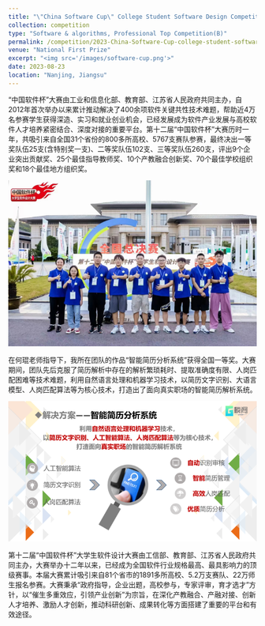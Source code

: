 ```yaml
---
title: "\"China Software Cup\" College Student Software Design Competition"
collection: competition
type: "Software & algorithms, Professional Top Competition(B)"
permalink: /competition/2023-China-Software-Cup-college-student-software-design-competition
venue: "National First Prize"
excerpt: "<img src='/images/software-cup.png'>"
date: 2023-08-23
location: "Nanjing, Jiangsu"
---
```


“中国软件杯”大赛由工业和信息化部、教育部、江苏省人民政府共同主办，自2012年首次举办以来累计推动解决了400余项软件关键共性技术难题，帮助近4万名参赛学生获得深造、实习和就业创业机会，已经发展成为软件产业发展与高校软件人才培养紧密结合、深度对接的重要平台。第十二届“中国软件杯”大赛历时一年，共吸引来自全国31个省份的800多所高校、5767支赛队参赛，最终决出一等奖队伍25支(含特别奖一支)、二等奖队伍102支、三等奖队伍260支，评出9个企业突出贡献奖、25个最佳指导教师奖、10个产教融合创新奖、70个最佳学校组织奖和18个最佳地方组织奖。

<img src='/images/soft-pic.png'>

在何琨老师指导下，我所在团队的作品“智能简历分析系统”获得全国一等奖。大赛期间，团队先后克服了简历解析中存在的解析繁琐耗时、提取准确度有限、人岗匹配困难等技术难题，利用自然语言处理和机器学习技术，以简历文字识别、大语言模型、人岗匹配算法等为核心技术，打造出了面向真实职场的智能简历解析系统。

<img src='/images/soft-tech.png'>

第十二届“中国软件杯”大学生软件设计大赛由工信部、教育部、江苏省人民政府共同主办，大赛举办十二年以来，已经成为全国软件行业规格最高、最具影响力的顶级赛事。本届大赛累计吸引来自81个省市的1891多所高校、5.2万支赛队、22万师生报名参赛。大赛秉承“政府指导，企业出题，高校参与，专家评审，育才选才”方针，以“催生多重效应，引领产业创新”为宗旨，在深化产教融合、产融对接、创新人才培养、激励人才创新，推动科研创新、成果转化等方面搭建了重要的平台和有效途径。




